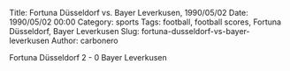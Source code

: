 Title: Fortuna Düsseldorf vs. Bayer Leverkusen, 1990/05/02
Date: 1990/05/02 00:00
Category: sports
Tags: football, football scores, Fortuna Düsseldorf, Bayer Leverkusen
Slug: fortuna-dusseldorf-vs-bayer-leverkusen
Author: carbonero


Fortuna Düsseldorf 2 - 0 Bayer Leverkusen
